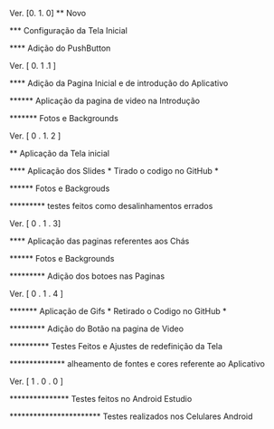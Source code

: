 Ver. [0. 1. 0] ** Novo


 *** Configuração da Tela Inicial 

 
 **** Adição do PushButton


 
 Ver. [ 0. 1 .1 ]

 
 **** Adição da Pagina Inicial e de introdução do Aplicativo

 
 ****** Aplicação da pagina de video na Introdução

 
 ******* Fotos e Backgrounds


 
 Ver. [ 0 . 1. 2 ]

 
 ** Aplicação da Tela inicial 

 
 **** Aplicação dos Slides * Tirado o codigo no GitHub * 


 ****** Fotos e Backgrouds

 
 ********* testes feitos como desalinhamentos errados



 
 Ver. [ 0 . 1 . 3]

 
 **** Aplicação das paginas referentes aos Chás 

 
 ****** Fotos e Backgrounds 

 
 ********* Adição dos botoes nas Paginas 



 
 Ver. [ 0 . 1 . 4 ]

 
 ******* Aplicação de Gifs * Retirado o Codigo no GitHub *

 
 ********* Adição do Botão na pagina de Video


 ********** Testes Feitos e Ajustes de redefinição da Tela 

 
 ************** alheamento de fontes e cores referente ao Aplicativo 

Ver. [ 1 . 0 . 0 ]

*************** Testes feitos no Android Estudio


*********************** Testes realizados nos Celulares Android 
